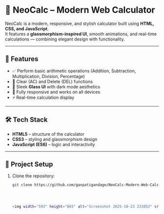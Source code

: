 # 🧮 NeoCalc – Modern Web Calculator

NeoCalc is a modern, responsive, and stylish calculator built using **HTML, CSS, and JavaScript**.  
It features a **glassmorphism-inspired UI**, smooth animations, and real-time calculations — combining elegant design with functionality.

---

## 🚀 Features

- ✅ Perform basic arithmetic operations (Addition, Subtraction, Multiplication, Division, Percentage)
- 🧹 Clear (AC) and Delete (DEL) functions
- 💎 Sleek **Glass UI** with dark mode aesthetics
- 📱 Fully responsive and works on all devices
- ⚡ Real-time calculation display

---

## 🛠️ Tech Stack

- **HTML5** – structure of the calculator  
- **CSS3** – styling and glassmorphism design  
- **JavaScript (ES6)** – logic and interactivity  

---

## 📂 Project Setup

1. Clone the repository:
   ```bash
   git clone https://github.com/ganpatigandage/NeoCalc-Modern-Web-Calculator.git




   <img width="593" height="865" alt="Screenshot 2025-10-23 233852" src="https://github.com/user-attachments/assets/5bb3bae0-fa1f-4852-923e-50607246904e" />


